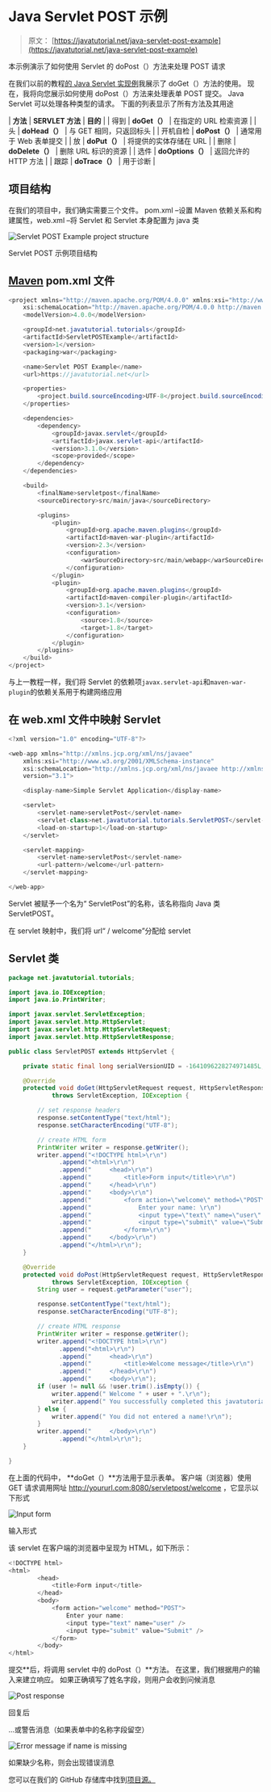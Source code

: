 # Java Servlet POST 示例

> 原文： [https://javatutorial.net/java-servlet-post-example](https://javatutorial.net/java-servlet-post-example)

本示例演示了如何使用 Servlet 的 doPost（）方法来处理 POST 请求

在我们以前的教程[的 Java Servlet 实现例](https://javatutorial.net/java-servlet-example)我展示了 doGet（）方法的使用。 现在，我将向您展示如何使用 doPost（）方法来处理表单 POST 提交。 Java Servlet 可以处理各种类型的请求。 下面的列表显示了所有方法及其用途

| **方法** | **SERVLET 方法** | **目的** |
| 得到 | **doGet（）** | 在指定的 URL 检索资源 |
| 头 | **doHead（）** | 与 GET 相同，只返回标头 |
| 开机自检 | **doPost（）** | 通常用于 Web 表单提交 |
| 放 | **doPut（）** | 将提供的实体存储在 URL |
| 删除 | **doDelete（）** | 删除 URL 标识的资源 |
| 选件 | **doOptions（）** | 返回允许的 HTTP 方法 |
| 跟踪 | **doTrace（）** | 用于诊断 |

## 项目结构

在我们的项目中，我们确实需要三个文件。 pom.xml –设置 Maven 依赖关系和构建属性，web.xml –将 Servlet 和 Servlet 本身配置为 java 类

![Servlet POST Example project structure](img/b4ed971b44f7b3dfbfcc29abb9a9ce5f.jpg)

Servlet POST 示例项目结构

## [Maven](https://javatutorial.net/how-to-install-maven-on-windows-linux-and-mac) pom.xml 文件

```java
<project xmlns="http://maven.apache.org/POM/4.0.0" xmlns:xsi="http://www.w3.org/2001/XMLSchema-instance"
	xsi:schemaLocation="http://maven.apache.org/POM/4.0.0 http://maven.apache.org/xsd/maven-4.0.0.xsd">
	<modelVersion>4.0.0</modelVersion>

	<groupId>net.javatutorial.tutorials</groupId>
	<artifactId>ServletPOSTExample</artifactId>
	<version>1</version>
	<packaging>war</packaging>

	<name>Servlet POST Example</name>
	<url>https://javatutorial.net</url>

	<properties>
		<project.build.sourceEncoding>UTF-8</project.build.sourceEncoding>
	</properties>

	<dependencies>
		<dependency>
			<groupId>javax.servlet</groupId>
			<artifactId>javax.servlet-api</artifactId>
			<version>3.1.0</version>
			<scope>provided</scope>
		</dependency>
	</dependencies>

	<build>
		<finalName>servletpost</finalName>
        <sourceDirectory>src/main/java</sourceDirectory>

        <plugins>
            <plugin>
                <groupId>org.apache.maven.plugins</groupId>
                <artifactId>maven-war-plugin</artifactId>
                <version>2.3</version>
                <configuration>
                    <warSourceDirectory>src/main/webapp</warSourceDirectory>
                </configuration>
            </plugin>
            <plugin>
                <groupId>org.apache.maven.plugins</groupId>
                <artifactId>maven-compiler-plugin</artifactId>
                <version>3.1</version>
                <configuration>
                    <source>1.8</source>
                    <target>1.8</target>
                </configuration>
            </plugin>
        </plugins>
    </build>
</project>
```

与上一教程一样，我们将 Servlet 的依赖项`javax.servlet-api`和`maven-war-plugin`的依赖关系用于构建网络应用

## 在 web.xml 文件中映射 Servlet

```java
<?xml version="1.0" encoding="UTF-8"?>

<web-app xmlns="http://xmlns.jcp.org/xml/ns/javaee" 
	xmlns:xsi="http://www.w3.org/2001/XMLSchema-instance"
	xsi:schemaLocation="http://xmlns.jcp.org/xml/ns/javaee http://xmlns.jcp.org/xml/ns/javaee/web-app_3_1.xsd"
	version="3.1">

	<display-name>Simple Servlet Application</display-name>

	<servlet>
		<servlet-name>servletPost</servlet-name>
		<servlet-class>net.javatutorial.tutorials.ServletPOST</servlet-class>
		<load-on-startup>1</load-on-startup>
	</servlet>

	<servlet-mapping>
		<servlet-name>servletPost</servlet-name>
		<url-pattern>/welcome</url-pattern>
	</servlet-mapping>

</web-app>
```

Servlet 被赋予一个名为“ ServletPost”的名称，该名称指向 Java 类 ServletPOST。

在 servlet 映射中，我们将 url“ / welcome”分配给 servlet

## Servlet 类

```java
package net.javatutorial.tutorials;

import java.io.IOException;
import java.io.PrintWriter;

import javax.servlet.ServletException;
import javax.servlet.http.HttpServlet;
import javax.servlet.http.HttpServletRequest;
import javax.servlet.http.HttpServletResponse;

public class ServletPOST extends HttpServlet {

	private static final long serialVersionUID = -1641096228274971485L;

	@Override
	protected void doGet(HttpServletRequest request, HttpServletResponse response) 
			throws ServletException, IOException {

		// set response headers
		response.setContentType("text/html");
		response.setCharacterEncoding("UTF-8");

		// create HTML form
		PrintWriter writer = response.getWriter();
		writer.append("<!DOCTYPE html>\r\n")
			  .append("<html>\r\n")
			  .append("		<head>\r\n")
			  .append("			<title>Form input</title>\r\n")
			  .append("		</head>\r\n")
			  .append("		<body>\r\n")
			  .append("			<form action=\"welcome\" method=\"POST\">\r\n")
			  .append("				Enter your name: \r\n")
			  .append("				<input type=\"text\" name=\"user\" />\r\n")
			  .append("				<input type=\"submit\" value=\"Submit\" />\r\n")
			  .append("			</form>\r\n")
			  .append("		</body>\r\n")
			  .append("</html>\r\n");
	}

	@Override
	protected void doPost(HttpServletRequest request, HttpServletResponse response) 
			throws ServletException, IOException {
		String user = request.getParameter("user");

		response.setContentType("text/html");
		response.setCharacterEncoding("UTF-8");

		// create HTML response
		PrintWriter writer = response.getWriter();
		writer.append("<!DOCTYPE html>\r\n")
			  .append("<html>\r\n")
			  .append("		<head>\r\n")
			  .append("			<title>Welcome message</title>\r\n")
			  .append("		</head>\r\n")
			  .append("		<body>\r\n");
		if (user != null && !user.trim().isEmpty()) {
			writer.append("	Welcome " + user + ".\r\n");
			writer.append("	You successfully completed this javatutorial.net example.\r\n");
		} else {
			writer.append("	You did not entered a name!\r\n");
		}
		writer.append("		</body>\r\n")
			  .append("</html>\r\n");
	}	

}

```

在上面的代码中， **doGet（）**方法用于显示表单。 客户端（浏览器）使用 GET 请求调用网址 http://yoururl.com:8080/servletpost/welcome ，它显示以下形式

![Input form](img/95f1fe559956ea741efb40fd62af47f6.jpg)

输入形式

该 servlet 在客户端的浏览器中呈现为 HTML，如下所示：

```java
<!DOCTYPE html>
<html>
		<head>
			<title>Form input</title>
		</head>
		<body>
			<form action="welcome" method="POST">
				Enter your name: 
				<input type="text" name="user" />
				<input type="submit" value="Submit" />
			</form>
		</body>
</html>

```

提交**后，将调用 servlet 中的 doPost（）**方法。 在这里，我们根据用户的输入来建立响应。 如果正确填写了姓名字段，则用户会收到问候消息

![Post response](img/f3162004e897cfca516dd5a073d65f6c.jpg)

回复后

…或警告消息（如果表单中的名称字段留空）

![Error message if name is missing](img/e9736c487096fdf35e9a3c1470cdab76.jpg)

如果缺少名称，则会出现错误消息

您可以在我们的 GitHub 存储库中找到[项目源。](https://github.com/JavaTutorialNetwork/Tutorials/tree/master/ServletPOSTExample)